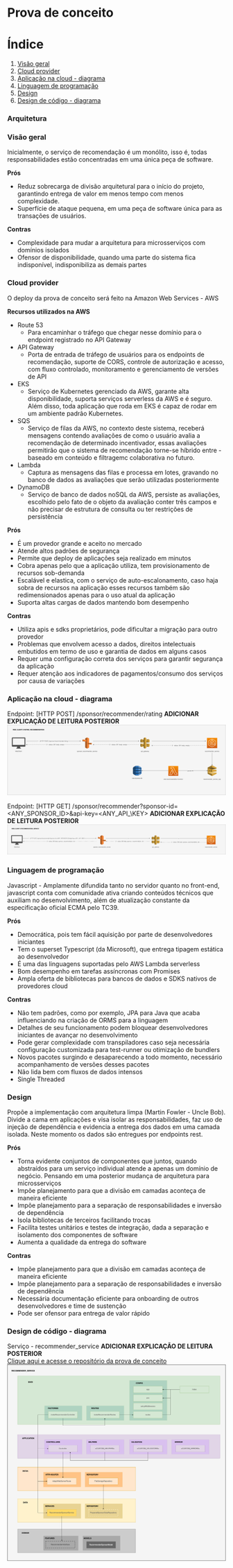 # Prova de conceito

  # Índice
  1. [Visão geral](###-Visão-geral)
  2. [Cloud provider](###-Cloud-provider)
  3. [Aplicação na cloud - diagrama](###-Aplicação-na-cloud---diagrama)
  4. [Linguagem de programação](###-Linguagem-de-programação)
  5. [Design](###-Design)
  5. [Design de código - diagrama](###-Design-de-código---diagrama)

### **Arquitetura**

### Visão geral

Inicialmente, o serviço de recomendação é um monólito, isso é, todas responsabilidades estão concentradas em uma única peça de software.

**Prós**

- Reduz sobrecarga de divisão arquitetural para o início do projeto, garantindo entrega de valor em menos tempo com menos complexidade.
- Superfície de ataque pequena, em uma peça de software única para as transações de usuários.

**Contras**

- Complexidade para mudar a arquitetura para microsserviços com domínios isolados
- Ofensor de disponibilidade, quando uma parte do sistema fica indisponível, indisponibiliza as demais partes

### Cloud provider

O deploy da prova de conceito será feito na Amazon Web Services - AWS

**Recursos utilizados na AWS**

- Route 53
  - Para encaminhar o tráfego que chegar nesse domínio para o endpoint registrado no API Gateway
- API Gateway
  - Porta de entrada de tráfego de usuários para os endpoints de recomendação, suporte de CORS, controle de autorização e acesso, com fluxo controlado, monitoramento e gerenciamento de versões de API
- EKS
  - Serviço de Kubernetes gerenciado da AWS, garante alta disponibilidade, suporta serviços serverless da AWS e é seguro. Além disso, toda aplicação que roda em EKS é capaz de rodar em um ambiente padrão Kubernetes.
- SQS
  - Serviço de filas da AWS, no contexto deste sistema, receberá mensagens contendo avaliações de como o usuário avalia a recomendação de determinado incentivador, essas avaliações permitirão que o sistema de recomendação torne-se híbrido entre - baseado em conteúdo e filtragemc colaborativa no futuro.
- Lambda
  - Captura as mensagens das filas e processa em lotes, gravando no banco de dados as avaliações que serão utilizadas posteriormente
- DynamoDB
  - Serviço de banco de dados noSQL da AWS, persiste as avaliações, escolhido pelo fato de o objeto da avaliação conter três campos e não precisar de estrutura de consulta ou ter restrições de persistência

**Prós**

- É um provedor grande e aceito no mercado
- Atende altos padrões de segurança
- Permite que deploy de aplicações seja realizado em minutos
- Cobra apenas pelo que a aplicação utiliza, tem provisionamento de recursos sob-demanda
- Escalável e elastica, com o serviço de auto-escalonamento, caso haja sobra de recursos na aplicação esses recursos também são redimensionados apenas para o uso atual da aplicação
- Suporta altas cargas de dados mantendo bom desempenho

**Contras**

- Utiliza apis e sdks proprietários, pode dificultar a migração para outro provedor
- Problemas que envolvem acesso a dados, direitos intelectuais embutidos em termo de uso e garantia de dados em alguns casos
- Requer uma configuração correta dos serviços para garantir segurança da aplicação
- Requer atenção aos indicadores de pagamentos/consumo dos serviços por causa de variações

### Aplicação na cloud - diagrama

Endpoint: [HTTP POST] /sponsor/recommender/rating
**ADICIONAR EXPLICAÇÃO DE LEITURA POSTERIOR**
![App na cloud backend](./imgs/app-cloud-backendA.png)

Endpoint: [HTTP GET] /sponsor/recommender?sponsor-id=<ANY_SPONSOR_ID>&api-key=<ANY_API_\KEY>
**ADICIONAR EXPLICAÇÃO DE LEITURA POSTERIOR**
![App na cloud backend](./imgs/app-cloud-backend.png)

### Linguagem de programação

Javascript - Amplamente difundida tanto no servidor quanto no front-end, javascript conta com comunidade ativa criando conteúdos técnicos que auxiliam no desenvolvimento, além de atualização constante da especificação oficial ECMA pelo TC39.

**Prós**

- Democrática, pois tem fácil aquisição por parte de desenvolvedores iniciantes
- Tem o superset Typescript (da Microsoft), que entrega tipagem estática ao desenvolvedor
- É uma das linguagens suportadas pelo AWS Lambda serverless
- Bom desempenho em tarefas assíncronas com Promises
- Ampla oferta de bibliotecas para bancos de dados e SDKS nativos de provedores cloud

**Contras**

- Não tem padrões, como por exemplo, JPA para Java que acaba influenciando na criação de ORMS para a linguagem
- Detalhes de seu funcionamento podem bloquear desenvolvedores iniciantes de avançar no desenvolvimento
- Pode gerar complexidade com transpiladores caso seja necessária configuração customizada para test-runner ou otimização de bundlers
- Novos pacotes surgindo e desaparecendo a todo momento, necessário acompanhamento de versões desses pacotes
- Não lida bem com fluxos de dados intensos
- Single Threaded

### Design

Propõe a implementação com arquitetura limpa (Martin Fowler - Uncle Bob). Divide a cama em aplicações e visa isolar as responsabilidades, faz uso de injeção de dependência e evidencia a entrega dos dados em uma camada isolada. Neste momento os dados são entregues por endpoints rest.

**Prós**

- Torna evidente conjuntos de componentes que juntos, quando abstraídos para um serviço individual atende a apenas um domínio de negócio. Pensando em uma posterior mudança de arquitetura para microsserviços
- Impõe planejamento para que a divisão em camadas aconteça de maneira eficiente
- Impõe planejamento para a separação de responsabilidades e inversão de dependência
- Isola bibliotecas de terceiros facilitando trocas
- Facilita testes unitários e testes de integração, dada a separação e isolamento dos componentes de software
- Aumenta a qualidade da entrega do software

**Contras**

- Impõe planejamento para que a divisão em camadas aconteça de maneira eficiente
- Impõe planejamento para a separação de responsabilidades e inversão de dependência
- Necessária documentação eficiente para onboarding de outros desenvolvedores e time de sustenção
- Pode ser ofensor para entrega de valor rápido

### Design de código - diagrama
Serviço - recommender_service
**ADICIONAR EXPLICAÇÃO DE LEITURA POSTERIOR**</br>
[Clique aqui e acesse o repositório da prova de conceito](http://link.com.br)
![App na cloud backend](./imgs/design-codigo-aplicacao.png)
